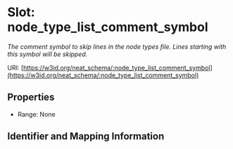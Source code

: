 # Slot: node_type_list_comment_symbol
_The comment symbol to skip lines in the node types file. Lines starting with this symbol will be skipped._


URI: [https://w3id.org/neat_schema/:node_type_list_comment_symbol](https://w3id.org/neat_schema/:node_type_list_comment_symbol)



<!-- no inheritance hierarchy -->


## Properties

 * Range: None



## Identifier and Mapping Information





